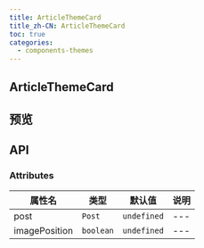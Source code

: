 ```yaml
---
title: ArticleThemeCard
title_zh-CN: ArticleThemeCard
toc: true
categories:
  - components-themes
---
```


## ArticleThemeCard

## 预览

<ArticleThemeCardPG />

## API

### Attributes

| 属性名        | 类型      | 默认值      | 说明 |
| ------------- | --------- | ----------- | ---- |
| post          | `Post`    | `undefined` | ---  |
| imagePosition | `boolean` | `undefined` | ---  |
